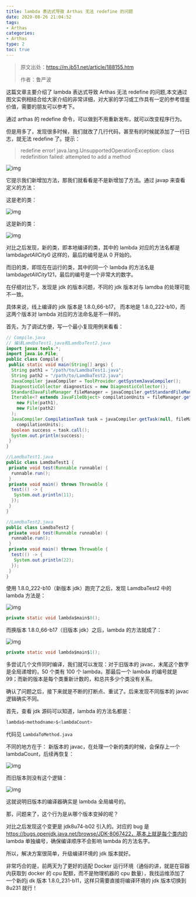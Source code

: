 ```yaml
---
title: lambda 表达式导致 Arthas 无法 redefine 的问题
date: 2020-08-26 21:04:52
tags:
- Arthas
categories:
- Arthas
type: 2
toc: true
---
```


> 原文出处：https://m.jb51.net/article/188155.htm
>
> 作者：鲁严波

这篇文章主要介绍了 lambda 表达式导致 Arthas 无法 redefine 的问题,本文通过图文实例相结合给大家介绍的非常详细，对大家的学习或工作具有一定的参考借鉴价值，需要的朋友可以参考下。

通过 arthas 的 redefine 命令，可以做到不用重新发布，就可以改变程序行为。

但是用多了，发现很多时候，我们就改了几行代码，甚至有的时候就添加了一行日志，就无法 redefine 了。提示：

> redefine error! java.lang.UnsupportedOperationException: class redefinition failed: attempted to add a method

<!-- more -->

![img](https://img.jbzj.com/file_images/article/202006/202065165602467.png?202055165825)

它提示我们新增加方法，那我们就看看是不是新增加了方法。通过 javap 来查看定义的方法：

这是老的类：

![img](https://img.jbzj.com/file_images/article/202006/202065165602468.jpg?202055165825)

这是新的类：

![img](https://img.jbzj.com/file_images/article/202006/202065165602469.jpg?202055165825)

对比之后发现，新的类，即本地编译的类，其中的 lambda 对应的方法名都是 lambda$getAllCity$0 这样的，最后的编号是从 0 开始的。

而旧的类，即现在在运行的类，其中的同一个 lambda 的方法名是 lambda$getAllCity$121，最后的编号是一个非常大的数字。

在仔细对比下，发现是 jdk 的版本问题，不同的 jdk 版本对与 lamdba 的处理可能不一致。

具体来说，线上编译的 jdk 版本是 1.8.0_66-b17， 而本地是 1.8.0_222-b10，而这两个版本对 lambda 对应的方法命名是不一样的。

首先，为了调试方便，写一个最小复现用例来看看：

```java
// Compile.java
// 编译LamdbaTest1.java和LamdbaTest2.java
import javax.tools.*;
import java.io.File;
public class Compile {
 public static void main(String[] args) {
  String path1 = "/path/to/LamdbaTest1.java";
  String path2 = "/path/to/LamdbaTest2.java";
  JavaCompiler javaCompiler = ToolProvider.getSystemJavaCompiler();
  DiagnosticCollector diagnostics = new DiagnosticCollector();
  StandardJavaFileManager fileManager = javaCompiler.getStandardFileManager(diagnostics, null, null);
  Iterable<? extends JavaFileObject> compilationUnits = fileManager.getJavaFileObjects(
    new File(path1),
    new File(path2)
  );
  JavaCompiler.CompilationTask task = javaCompiler.getTask(null, fileManager, diagnostics, null, null,
    compilationUnits);
  boolean success = task.call();
  System.out.println(success);
 }
}

//LamdbaTest1.java
public class LamdbaTest1 {
 private void test(Runnable runnable) {
  runnable.run();
 }
 private void main() throws Throwable {
  test(() -> {
   System.out.println(11);
  });
 }
}

//LamdbaTest2.java
public class LamdbaTest2 {
 private void test(Runnable runnable) {
  runnable.run();
 }
 private void main() throws Throwable {
  test(() -> {
   System.out.println(22);
  });
 }
}
```

使用 1.8.0_222-b10（新版本 jdk）跑完了之后，发现 LamdbaTest2 中的 lambda 方法是：

![img](https://img.jbzj.com/file_images/article/202006/202065165602470.png?202055165825)

```java
private static void lambda$main$0();
```

而换版本 1.8.0_66-b17（旧版本 jdk）之后，lambda 的方法就成了：

![img](https://img.jbzj.com/file_images/article/202006/202065165602471.jpg?202055165825)

```java
private static void lambda$main$1();
```

多尝试几个文件同时编译，我们就可以发现：对于旧版本的 javac，末尾这个数字是全局递增的，50 个类有 100 个 lambda，那最后一个 lambda 的编号就是 99；而新的版本是每个类重新计数的，和总共多少个类没有关系。

确认了问题之后，接下来就是不断的打断点、重试了。后来发现不同版本的 javac 逻辑确实不同。

首先，查看 jdk 源码可以知道，lambda 的方法名都是：

```java
lambda$<methodname>$<lambdaCount>
```

代码见 `LambdaToMethod.java`

不同的地方在于： 新版本的 javac，在处理一个新的类的时候，会保存上一个 lambdaCount，后续再恢复：

![img](https://img.jbzj.com/file_images/article/202006/202065165602472.jpg?202055165825)

而旧版本则没有这个逻辑：

![img](https://img.jbzj.com/file_images/article/202006/202065165602473.jpg?202055165825)

这就说明旧版本的编译器确实是 lambda 全局编号的。

那，问题来了，这个行为是从哪个版本变掉的呢？

对比之后发现这个变更是 jdk8u74-b02 引入的。对应的 bug 是 https://bugs.openjdk.java.net/browse/JDK-8067422，基本上就是每个类内的 lambda 单独编号，确保编译顺序不会影响 lambda 的方法名字。

所以，解决方案很简单，升级编译环境的 jdk 版本就好。

非常巧合的是，前两天为了更好的适配 Docker 运行环境（通俗的讲，就是在容器内获取到 docker 的 cpu 配额，而不是物理机器的 cpu 数量），我找运维添加了一个新的j dk 版本 1.8.0_231-b11，这样只需要直接将编译环境的 jdk 版本切换到 8u231 就行！

